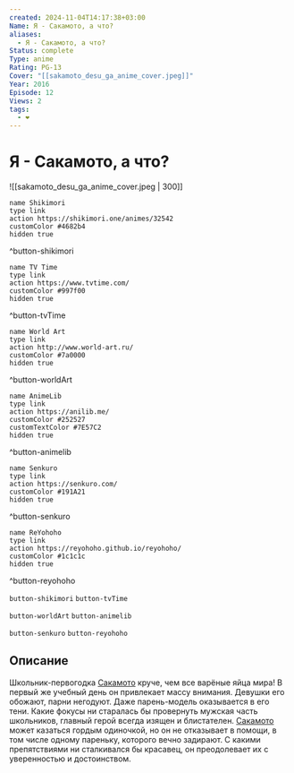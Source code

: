 ```yaml
---
created: 2024-11-04T14:17:38+03:00
Name: Я - Сакамото, а что?
aliases:
  - Я - Сакамото, а что?
Status: complete
Type: anime
Rating: PG-13
Cover: "[[sakamoto_desu_ga_anime_cover.jpeg]]"
Year: 2016
Episode: 12
Views: 2
tags:
  - ❤
---
```


# Я - Сакамото, а что?

![[sakamoto_desu_ga_anime_cover.jpeg | 300]]

```button
name Shikimori
type link
action https://shikimori.one/animes/32542
customColor #4682b4
hidden true
```
^button-shikimori

```button
name TV Time
type link
action https://www.tvtime.com/
customColor #997f00
hidden true
```
^button-tvTime

```button
name World Art
type link
action http://www.world-art.ru/
customColor #7a0000
hidden true
```
^button-worldArt

```button
name AnimeLib
type link
action https://anilib.me/
customColor #252527
customTextColor #7E57C2
hidden true
```
^button-animelib

```button
name Senkuro
type link
action https://senkuro.com/
customColor #191A21
hidden true
```
^button-senkuro

```button
name ReYohoho
type link
action https://reyohoho.github.io/reyohoho/
customColor #1c1c1c
hidden true
```
^button-reyohoho

`button-shikimori` `button-tvTime`

`button-worldArt` `button-animelib`

`button-senkuro` `button-reyohoho`

## Описание

Школьник-первогодка [Сакамото](https://shikimori.one/characters/91959-sakamoto) круче, чем все варёные яйца мира! В первый же учебный день он привлекает массу внимания. Девушки его обожают, парни негодуют. Даже парень-модель оказывается в его тени. Какие фокусы ни старалась бы провернуть мужская часть школьников, главный герой всегда изящен и блистателен. [Сакамото](https://shikimori.one/characters/91959-sakamoto) может казаться гордым одиночкой, но он не отказывает в помощи, в том числе одному пареньку, которого вечно задирают. С какими препятствиями ни сталкивался бы красавец, он преодолевает их с уверенностью и достоинством.
